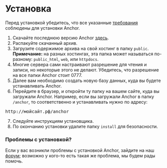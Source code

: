 # Установка

Перед установкой убедитесь, что все указанные [требования](/docs/getting-started/requirements) соблюдены для установки Anchor.

1.	Скачайте последнюю версию Anchor [здесь](/download).
2.	Распакуйте скачанный архив.
3.	Загрузите содержимое архива на свой хостинг в папку `public`. **Примечание:** на разных хостингах, эта папка может называться по-разному: `public_html`, `web`, или `httpdocs`.
4.	Многие сервера сами настраивают разрешение для чтения и записи, но некоторые этого не делают. Убедитесь, что разрешение на все папки Anchor стоит 0777.
5.	Далее вам необходимо создать новую базу данных, куда вы будете устанавливать Anchor.
6.	Перейдите в браузер, и откройти ту папку на вашем сайте, куда вы загружали Anchor. Например, если вы загружали Anchor в папку `/anchor`, то соответственно и устанавливать нужно по адресу:

<pre><span class="comment">http://мойсайт.рф</span>/anchor</pre>

7.  Следуйте инструкциям установщика.
8.	По окончанию установки удалите папку `install` для безопасности.

### Проблемы с установкой?

Если у вас возникли проблемы с установкой Anchor, зайдите на наш [форум](//forums.anchorcms.ru); возможно у кого-то есть такая же проблема, мы будем рады помочь.